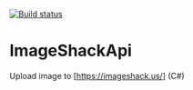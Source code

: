 [![Build status](https://ci.appveyor.com/api/projects/status/x30hajbaokxyyqgf?svg=true)](https://ci.appveyor.com/project/pid011/imageshackapi)
# ImageShackApi
Upload image to [https://imageshack.us/] (C#)
